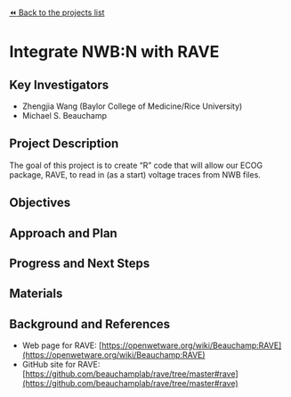 [:rewind: Back to the projects list](../../README.md#ProjectsList)

<!-- For information on how to write GitHub .md files see https://guides.github.com/features/mastering-markdown/ -->

# Integrate NWB:N with RAVE

## Key Investigators

- Zhengjia Wang (Baylor College of Medicine/Rice University)
- Michael S. Beauchamp 

## Project Description

The goal of this project is to create “R” code that will allow our ECOG package, RAVE,
to read in (as a start) voltage traces from NWB files.

## Objectives

<!-- Briefly describe the objectives of your project. What would you like to achive?-->

<!-- 1. Objective A. Describe it in 1-2 sentences.-->
<!-- 1. Objective B. Describe it in 1-2 sentences.-->
<!-- 1. ...-->

## Approach and Plan

<!-- 1. Describe the steps of your planned approach to reach the objectives.-->
<!-- 1. ... -->
<!-- 1. ... -->

## Progress and Next Steps

<!--Populate this section as you are making progress before/during/after the hackathon-->
<!--Describe the progress you have made on the project,e.g., which objectives you have achieved and how.-->
<!--Describe the next steps you are planing to take to complete the project.-->

## Materials

<!--If available add links to the materials relevant to the project, e.g., the code generated for the project or data used-->
<!--If available add pictures and links to videos that demonstrate what has been accomplished.-->
<!--![Description of picture](Example2.jpg)-->

## Background and References

<!--Use this space for information that may help people better understand your project, like links to papers, source code, or data ,e.g:-->
<!-- - Source code: https://github.com/YourUser/YourRepository -->
<!-- - Documentation: https://link.to.docs -->
<!-- - Test data: https://link.to.test.data -->

-  Web page for RAVE: [https://openwetware.org/wiki/Beauchamp:RAVE](https://openwetware.org/wiki/Beauchamp:RAVE)
-  GitHub site for RAVE: [https://github.com/beauchamplab/rave/tree/master#rave](https://github.com/beauchamplab/rave/tree/master#rave)



